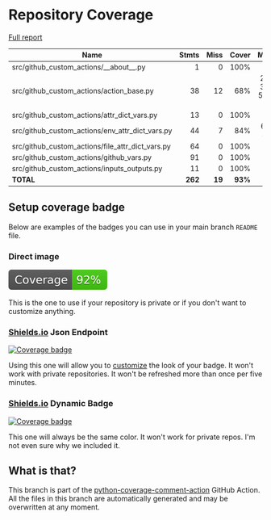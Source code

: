 # Repository Coverage

[Full report](https://htmlpreview.github.io/?https://github.com/andgineer/github-custom-actions/blob/python-coverage-comment-action-data/htmlcov/index.html)

| Name                                                  |    Stmts |     Miss |   Cover |   Missing |
|------------------------------------------------------ | -------: | -------: | ------: | --------: |
| src/github\_custom\_actions/\_\_about\_\_.py          |        1 |        0 |    100% |           |
| src/github\_custom\_actions/action\_base.py           |       38 |       12 |     68% |25-26, 32-34, 56, 60-64, 68 |
| src/github\_custom\_actions/attr\_dict\_vars.py       |       13 |        0 |    100% |           |
| src/github\_custom\_actions/env\_attr\_dict\_vars.py  |       44 |        7 |     84% |67, 79, 82-86 |
| src/github\_custom\_actions/file\_attr\_dict\_vars.py |       64 |        0 |    100% |           |
| src/github\_custom\_actions/github\_vars.py           |       91 |        0 |    100% |           |
| src/github\_custom\_actions/inputs\_outputs.py        |       11 |        0 |    100% |           |
|                                             **TOTAL** |  **262** |   **19** | **93%** |           |


## Setup coverage badge

Below are examples of the badges you can use in your main branch `README` file.

### Direct image

[![Coverage badge](https://raw.githubusercontent.com/andgineer/github-custom-actions/python-coverage-comment-action-data/badge.svg)](https://htmlpreview.github.io/?https://github.com/andgineer/github-custom-actions/blob/python-coverage-comment-action-data/htmlcov/index.html)

This is the one to use if your repository is private or if you don't want to customize anything.

### [Shields.io](https://shields.io) Json Endpoint

[![Coverage badge](https://img.shields.io/endpoint?url=https://raw.githubusercontent.com/andgineer/github-custom-actions/python-coverage-comment-action-data/endpoint.json)](https://htmlpreview.github.io/?https://github.com/andgineer/github-custom-actions/blob/python-coverage-comment-action-data/htmlcov/index.html)

Using this one will allow you to [customize](https://shields.io/endpoint) the look of your badge.
It won't work with private repositories. It won't be refreshed more than once per five minutes.

### [Shields.io](https://shields.io) Dynamic Badge

[![Coverage badge](https://img.shields.io/badge/dynamic/json?color=brightgreen&label=coverage&query=%24.message&url=https%3A%2F%2Fraw.githubusercontent.com%2Fandgineer%2Fgithub-custom-actions%2Fpython-coverage-comment-action-data%2Fendpoint.json)](https://htmlpreview.github.io/?https://github.com/andgineer/github-custom-actions/blob/python-coverage-comment-action-data/htmlcov/index.html)

This one will always be the same color. It won't work for private repos. I'm not even sure why we included it.

## What is that?

This branch is part of the
[python-coverage-comment-action](https://github.com/marketplace/actions/python-coverage-comment)
GitHub Action. All the files in this branch are automatically generated and may be
overwritten at any moment.